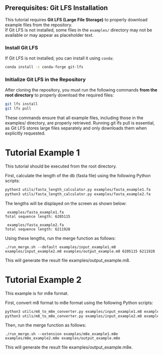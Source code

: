 ## Prerequisites: Git LFS Installation

This tutorial requires **Git LFS (Large File Storage)** to properly download example files from the repository.  
If Git LFS is not installed, some files in the `examples/` directory may not be available or may appear as placeholder text.

### Install Git LFS

If Git LFS is not installed, you can install it using `conda`:

```bash
conda install -c conda-forge git-lfs
```

### Initialize Git LFS in the Repository

After cloning the repository, you must run the following commands **from the root directory** to properly download the required files:

```bash
git lfs install
git lfs pull
```

These commands ensure that all example files, including those in the examples/ directory, are properly retrieved.
Running git lfs pull is essential, as Git LFS stores large files separately and only downloads them when explicitly requested.





# Tutorial Example 1

This tutorial should be executed from the root directory.

First, calculate the length of the db (fasta file) using the following Python scripts:

```bash
python3 utils/fasta_length_calculator.py examples/fasta_example1.fa
python3 utils/fasta_length_calculator.py examples/fasta_example2.fa
```

The lengths will be displayed on the screen as shown below:
```
 examples/fasta_example1.fa
Total sequence length: 6205115

 examples/fasta_example2.fa
Total sequence length: 6211928
```

Using these lengths, run the merge function as follows:
```
./run_merge.sh --default examples/input_example1.m8 examples/input_example2.m8 examples/output_example.m8 6205115 6211928
```

This will generate the result file examples/output_example.m8.



# Tutorial Example 2

This example is for m8e format.

First, convert m8 format to m8e format using the following Python scripts:

```bash
python3 utils/m8_to_m8e_converter.py examples/input_example1.m8 examples/fasta_example1.fa examples/m8e_example1.m8e
python3 utils/m8_to_m8e_converter.py examples/input_example2.m8 examples/fasta_example2.fa examples/m8e_example2.m8e
```

Then, run the merge function as follows:
```
./run_merge.sh --extension examples/m8e_example1.m8e examples/m8e_example2.m8e examples/output_example.m8e
```

This will generate the result file examples/output_example.m8e.
